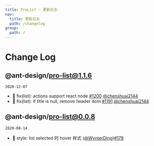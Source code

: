 ```yaml
---
title: ProList - 更新日志
nav:
  title: 更新日志
  path: /changelog
group:
  path: /
---
```


# Change Log

## @ant-design/pro-list@1.1.6

`2020-12-07`

- 🐛 fix(list): actions support react node [#1200](https://github.com/ant-design/pro-components/pull/1200) [@chenshuai2144](https://github.com/chenshuai2144)
- 🐛 fix(list): if title is null, remove header dom [#1191](https://github.com/ant-design/pro-components/pull/1191) [@chenshuai2144](https://github.com/chenshuai2144)

## @ant-design/pro-list@0.0.8

`2020-08-14`

- 🎨 style: list selected 时 hover 样式 ([@WynterDing](https://github.com/WynterDing))[#178](https://github.com/ant-design/pro-components/pull/178)
